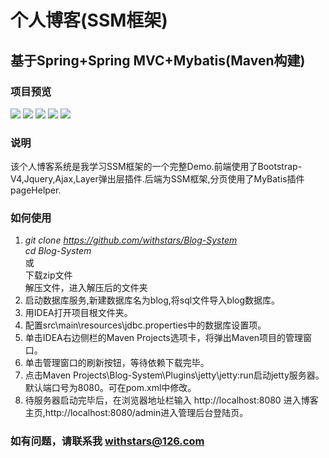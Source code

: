 # 个人博客(SSM框架)
## 基于Spring+Spring MVC+Mybatis(Maven构建)
### 项目预览
<img src="https://github.com/withstars/Blog-System/blob/master/preview/1.PNG">
<img src="https://github.com/withstars/Blog-System/blob/master/preview/2.PNG">
<img src="https://github.com/withstars/Blog-System/blob/master/preview/3.PNG">
<img src="https://github.com/withstars/Blog-System/blob/master/preview/4.PNG">
<img src="https://github.com/withstars/Blog-System/blob/master/preview/5.PNG">


### 说明
该个人博客系统是我学习SSM框架的一个完整Demo.前端使用了Bootstrap-V4,Jquery,Ajax,Layer弹出层插件.后端为SSM框架,分页使用了MyBatis插件pageHelper.
### 如何使用
1. *git clone https://github.com/withstars/Blog-System* <br/>
   *cd  Blog-System*<br/>
   或<br/>
   下载zip文件<br/>
   解压文件，进入解压后的文件夹 <br/>
2. 启动数据库服务,新建数据库名为blog,将sql文件导入blog数据库。
3. 用IDEA打开项目根文件夹。
4. 配置src\main\resources\jdbc.properties中的数据库设置项。
5. 单击IDEA右边侧栏的Maven Projects选项卡，将弹出Maven项目的管理窗口。
7. 单击管理窗口的刷新按钮，等待依赖下载完毕。
8. 点击Maven Projects\Blog-System\Plugins\jetty\jetty:run启动jetty服务器。<br/>
    默认端口号为8080。可在pom.xml中修改。
9. 待服务器启动完毕后，在浏览器地址栏输入 http://localhost:8080 进入博客主页,http://localhost:8080/admin进入管理后台登陆页。
### 如有问题，请联系我 withstars@126.com